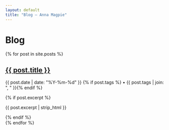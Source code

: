 ```yaml
---
layout: default
title: "Blog — Anna Magpie"
---
```


# Blog

<div class="grid gap-4">
{% for post in site.posts %}
  <article class="p-5 border border-slate-200 dark:border-slate-800 rounded-xl hover:bg-slate-50 dark:hover:bg-slate-900 transition">
    <h2 class="text-lg font-semibold">
      <a class="hover:text-brand" href="{{ post.url | relative_url }}">{{ post.title }}</a>
    </h2>
    <p class="text-xs text-slate-500">
      {{ post.date | date: "%Y-%m-%d" }}
      {% if post.tags %} • {{ post.tags | join: ", " }}{% endif %}
    </p>
    {% if post.excerpt %}
      <p class="text-sm text-slate-600 dark:text-slate-400">{{ post.excerpt | strip_html }}</p>
    {% endif %}
  </article>
{% endfor %}
</div>
